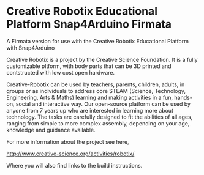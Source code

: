 # Creative Robotix Educational Platform Snap4Arduino Firmata
A Firmata version for use with the Creative Robotix Educational Platform with Snap4Arduino

Creative Robotix is a project by the Creative Science Foundation.  It is a fully customizable
pltform, with body parts that can be 3D printed and contstructed with low cost open hardware.

Creative-Robotix can be used by teachers, parents, children, adults, in groups or as individuals to address core STEAM (Science, Technology, Engineering, Arts & Maths) learning and making activities in a fun, hands-on, social and interactive way.  Our open-source platform can be used by anyone from 7 years up who are interested in learning more about technology. The tasks are carefully designed to fit the abilities of all ages, ranging from simple to more complex assembly, depending on your age, knowledge and guidance available.

For more information about the project see here, 

http://www.creative-science.org/activities/robotix/

Where you will also find links to the build instructions.  

